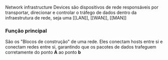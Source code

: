 Network infrastructure Devices são dispositivos de rede responsáveis por transportar, direcionar e controlar o tráfego de dados dentro da infraestrutura de rede, seja uma [[LAN]], [[WAN]], [[MAN]]

### Função principal
São os "Blocos de construção" de uma rede.
Eles conectam hosts entre si e conectam redes entre si, garantindo que os pacotes de dados trafeguem corretamente do ponto **A** ao ponto **b**

